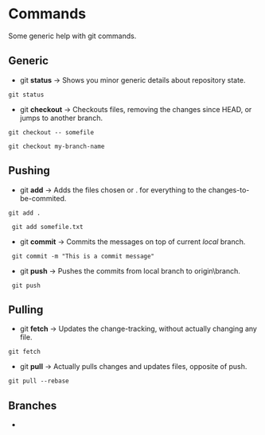 # Commands

Some generic help with git commands.

## Generic

- git **status** -> Shows you minor generic details about repository state.

` git status `

- git **checkout** -> Checkouts files, removing the changes since HEAD, or jumps to another branch.

` git checkout -- somefile `

` git checkout my-branch-name `

## Pushing

- git **add** -> Adds the files chosen or . for everything to the changes-to-be-commited.

` git add . `

` git add somefile.txt`

- git **commit** -> Commits the messages on top of current *local* branch.

` git commit -m "This is a commit message"`

- git **push** -> Pushes the commits from local branch to origin\branch.

` git push`

## Pulling

- git **fetch** -> Updates the change-tracking, without actually changing any file.

` git fetch `

- git **pull** -> Actually pulls changes and updates files, opposite of push.

` git pull --rebase `

## Branches
-

